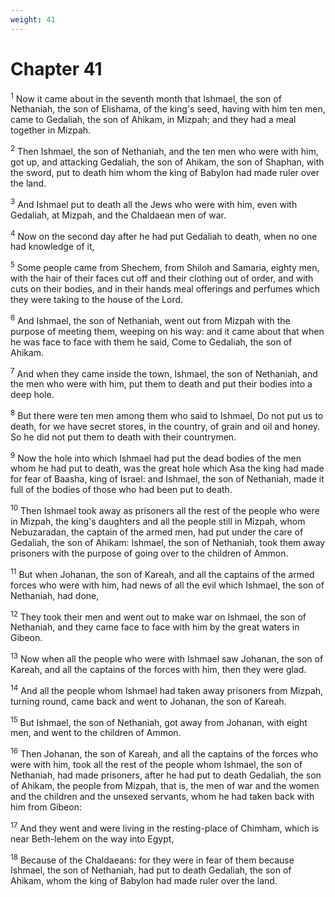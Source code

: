 ```yaml
---
weight: 41
---
```


# Chapter 41

<sup>1</sup> Now it came about in the seventh month that Ishmael, the son of Nethaniah, the son of Elishama, of the king's seed, having with him ten men, came to Gedaliah, the son of Ahikam, in Mizpah; and they had a meal together in Mizpah. 

<sup>2</sup> Then Ishmael, the son of Nethaniah, and the ten men who were with him, got up, and attacking Gedaliah, the son of Ahikam, the son of Shaphan, with the sword, put to death him whom the king of Babylon had made ruler over the land. 

<sup>3</sup> And Ishmael put to death all the Jews who were with him, even with Gedaliah, at Mizpah, and the Chaldaean men of war. 

<sup>4</sup> Now on the second day after he had put Gedaliah to death, when no one had knowledge of it, 

<sup>5</sup> Some people came from Shechem, from Shiloh and Samaria, eighty men, with the hair of their faces cut off and their clothing out of order, and with cuts on their bodies, and in their hands meal offerings and perfumes which they were taking to the house of the Lord. 

<sup>6</sup> And Ishmael, the son of Nethaniah, went out from Mizpah with the purpose of meeting them, weeping on his way: and it came about that when he was face to face with them he said, Come to Gedaliah, the son of Ahikam. 

<sup>7</sup> And when they came inside the town, Ishmael, the son of Nethaniah, and the men who were with him, put them to death and put their bodies into a deep hole. 

<sup>8</sup> But there were ten men among them who said to Ishmael, Do not put us to death, for we have secret stores, in the country, of grain and oil and honey. So he did not put them to death with their countrymen. 

<sup>9</sup> Now the hole into which Ishmael had put the dead bodies of the men whom he had put to death, was the great hole which Asa the king had made for fear of Baasha, king of Israel: and Ishmael, the son of Nethaniah, made it full of the bodies of those who had been put to death. 

<sup>10</sup> Then Ishmael took away as prisoners all the rest of the people who were in Mizpah, the king's daughters and all the people still in Mizpah, whom Nebuzaradan, the captain of the armed men, had put under the care of Gedaliah, the son of Ahikam: Ishmael, the son of Nethaniah, took them away prisoners with the purpose of going over to the children of Ammon. 

<sup>11</sup> But when Johanan, the son of Kareah, and all the captains of the armed forces who were with him, had news of all the evil which Ishmael, the son of Nethaniah, had done, 

<sup>12</sup> They took their men and went out to make war on Ishmael, the son of Nethaniah, and they came face to face with him by the great waters in Gibeon. 

<sup>13</sup> Now when all the people who were with Ishmael saw Johanan, the son of Kareah, and all the captains of the forces with him, then they were glad. 

<sup>14</sup> And all the people whom Ishmael had taken away prisoners from Mizpah, turning round, came back and went to Johanan, the son of Kareah. 

<sup>15</sup> But Ishmael, the son of Nethaniah, got away from Johanan, with eight men, and went to the children of Ammon. 

<sup>16</sup> Then Johanan, the son of Kareah, and all the captains of the forces who were with him, took all the rest of the people whom Ishmael, the son of Nethaniah, had made prisoners, after he had put to death Gedaliah, the son of Ahikam, the people from Mizpah, that is, the men of war and the women and the children and the unsexed servants, whom he had taken back with him from Gibeon: 

<sup>17</sup> And they went and were living in the resting-place of Chimham, which is near Beth-lehem on the way into Egypt, 

<sup>18</sup> Because of the Chaldaeans: for they were in fear of them because Ishmael, the son of Nethaniah, had put to death Gedaliah, the son of Ahikam, whom the king of Babylon had made ruler over the land. 


